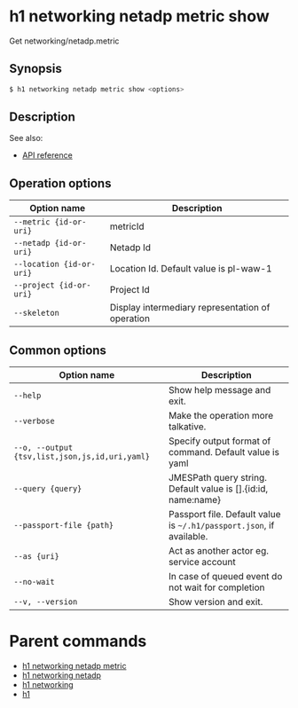 
# h1 networking netadp metric show

Get networking/netadp.metric

## Synopsis

```bash
$ h1 networking netadp metric show <options>
```

## Description

See also:

* [API reference](https://api.hyperone.com/v2/docs#operation/networking_project_netadp_metric_get)

## Operation options

| Option name                  | Description                                      |
| ---------------------------- | ------------------------------------------------ |
| ```--metric {id-or-uri}```   | metricId                                         |
| ```--netadp {id-or-uri}```   | Netadp Id                                        |
| ```--location {id-or-uri}``` | Location Id. Default value is pl-waw-1           |
| ```--project {id-or-uri}```  | Project Id                                       |
| ```--skeleton```             | Display intermediary representation of operation |

## Common options

| Option name                                        | Description                                                              |
| -------------------------------------------------- | ------------------------------------------------------------------------ |
| ```--help```                                       | Show help message and exit.                                              |
| ```--verbose```                                    | Make the operation more talkative.                                       |
| ```--o, --output {tsv,list,json,js,id,uri,yaml}``` | Specify output format of command. Default value is yaml                  |
| ```--query {query}```                              | JMESPath query string. Default value is [].\{id:id, name:name\}          |
| ```--passport-file {path}```                       | Passport file. Default value is ```~/.h1/passport.json```, if available. |
| ```--as {uri}```                                   | Act as another actor eg. service account                                 |
| ```--no-wait```                                    | In case of queued event do not wait for completion                       |
| ```--v, --version```                               | Show version and exit.                                                   |

# Parent commands

* [h1 networking netadp metric](./../README.md)
* [h1 networking netadp](./../../README.md)
* [h1 networking](./../../../README.md)
* [h1](./../../../../README.md)
